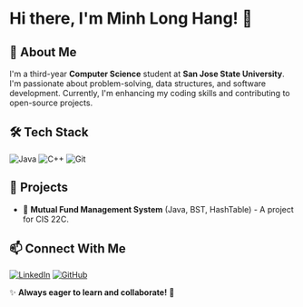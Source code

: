 # Hi there, I'm Minh Long Hang! 👋

## 🚀 About Me
I'm a third-year **Computer Science** student at **San Jose State University**. I'm passionate about problem-solving, data structures, and software development. Currently, I'm enhancing my coding skills and contributing to open-source projects.

## 🛠️ Tech Stack
![Java](https://img.shields.io/badge/Java-ED8B00?style=for-the-badge&logo=java&logoColor=white)
![C++](https://img.shields.io/badge/C++-00599C?style=for-the-badge&logo=c%2B%2B&logoColor=white)
![Git](https://img.shields.io/badge/Git-F05032?style=for-the-badge&logo=git&logoColor=white)

## 📌 Projects
- 🏦 **Mutual Fund Management System** (Java, BST, HashTable) - A project for CIS 22C.

## 📫 Connect With Me
[![LinkedIn](https://img.shields.io/badge/LinkedIn-0077B5?style=for-the-badge&logo=linkedin&logoColor=white)](https://www.linkedin.com/in/minh-long-hang-694712283/)
[![GitHub](https://img.shields.io/badge/GitHub-181717?style=for-the-badge&logo=github&logoColor=white)](https://github.com/MinHydro)

✨ **Always eager to learn and collaborate!** 🚀

